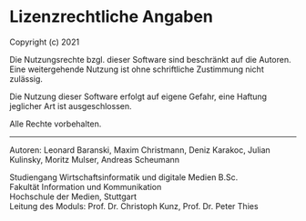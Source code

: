 # Lizenzrechtliche Angaben

Copyright (c) 2021

Die Nutzungsrechte bzgl. dieser Software sind beschränkt auf die Autoren.
Eine weitergehende Nutzung ist ohne schriftliche Zustimmung nicht zulässig.

Die Nutzung dieser Software erfolgt auf eigene Gefahr, eine Haftung jeglicher Art ist ausgeschlossen.

Alle Rechte vorbehalten.

<hr> 

Autoren: 
Leonard Baranski, Maxim Christmann, Deniz Karakoc, Julian Kulinsky, Moritz Mulser, Andreas Scheumann 

Studiengang Wirtschaftsinformatik und digitale Medien B.Sc. \
Fakultät Information und Kommunikation \
Hochschule der Medien, Stuttgart \
Leitung des Moduls: Prof. Dr. Christoph Kunz, Prof. Dr. Peter Thies